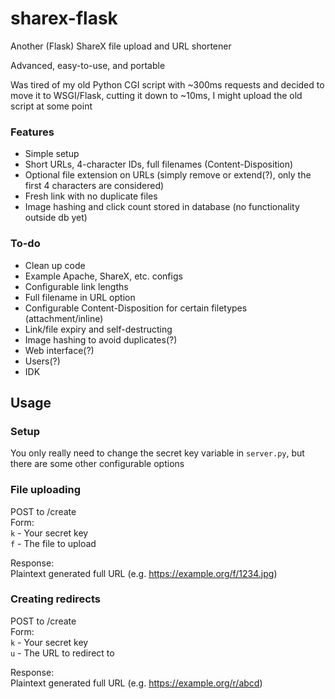 
# sharex-flask
Another (Flask) ShareX file upload and URL shortener

Advanced, easy-to-use, and portable

Was tired of my old Python CGI script with ~300ms requests and decided to move it to WSGI/Flask, cutting it down to ~10ms, I might upload the old script at some point

### Features
 - Simple setup
 - Short URLs, 4-character IDs, full filenames (Content-Disposition)
 - Optional file extension on URLs (simply remove or extend(?), only the first 4 characters are considered)
 - Fresh link with no duplicate files
 - Image hashing and click count stored in database (no functionality outside db yet)

### To-do
- Clean up code
- Example Apache, ShareX, etc. configs
- Configurable link lengths
- Full filename in URL option
- Configurable Content-Disposition for certain filetypes (attachment/inline)
- Link/file expiry and self-destructing
- Image hashing to avoid duplicates(?)
- Web interface(?)
- Users(?)
- IDK

## Usage
### Setup
You only really need to change the secret key variable in `server.py`, but there are some other configurable options

### File uploading
POST to /create  
Form:  
`k` - Your secret key  
`f` - The file to upload  

Response:  
Plaintext generated full URL (e.g. https://example.org/f/1234.jpg)
### Creating redirects
POST to /create  
Form:  
`k` - Your secret key  
`u` - The URL to redirect to  

Response:  
Plaintext generated full URL (e.g. https://example.org/r/abcd)
